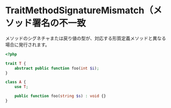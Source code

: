 # TraitMethodSignatureMismatch（メソッド署名の不一致

メソッドのシグネチャまたは戻り値の型が、対応する形質定義メソッドと異なる場合に発行されます。

```php
<?php

trait T {
    abstract public function foo(int $i);
}

class A {
    use T;

    public function foo(string $s) : void {}
}
```
